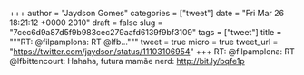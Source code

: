 
+++
author = "Jaydson Gomes"
categories = ["tweet"]
date = "Fri Mar 26 18:21:12 +0000 2010"
draft = false
slug = "7cec6d9a87d5f9b983cec279aafd6139f9bf3109"
tags = ["tweet"]
title = """RT: @filpamplona: RT @lfb..."""
tweet = true
micro = true
tweet_url = "https://twitter.com/jaydson/status/11103106954"
+++
RT: @filpamplona: RT @lfbittencourt: Hahaha, futura mamãe nerd: http://bit.ly/bqfe1p
